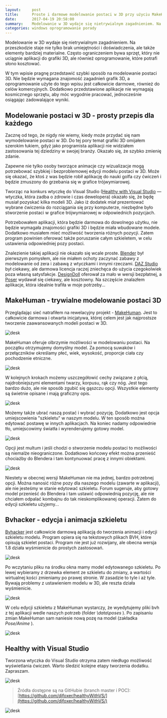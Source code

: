 ```yaml
---
layout:     post
title:      Proste i darmowe modelowanie postaci w 3D przy użyciu MakeHuman i bvhacker
date:       2017-04-19 20:58:00
summary:    Modelowanie w 3D wydaje się nietrywialnym zagadnieniem. Na przeszkodzie staje nie tylko brak umiejętności i doświadczenia, ale także elementy bardziej materialne. Często ograniczeniem bywa sprzęt, który nie uciągnie aplikacji do grafiki 3D, ale również oprogramowanie, które potrafi słono kosztować.W tym wpisie pragnę przedstawić szybki sposób na modelowanie postaci 3D. Nie będzie wymagana znajomoś...
categories: windows oprogramowanie porady
---
```




Modelowanie w 3D wydaje się nietrywialnym zagadnieniem. Na przeszkodzie staje nie tylko brak umiejętności i doświadczenia, ale także elementy bardziej materialne. Często ograniczeniem bywa sprzęt, który nie uciągnie aplikacji do grafiki 3D, ale również oprogramowanie, które potrafi słono kosztować.

W tym wpisie pragnę przedstawić szybki sposób na modelowanie postaci 3D. Nie będzie wymagana znajomość zagadnień grafik 3D, a oprogramowanie użyte do tego wpisu jest całkowicie darmowe, również do celów komercyjnych. Dodatkowo przedstawione aplikacje nie wymagają kosmicznego sprzętu, aby móc wygodnie pracować, jednocześnie osiągając zadowalające wyniki.



## Modelowanie postaci w 3D - prosty przepis dla każdego

Zacznę od tego, że nigdy nie wiemy, kiedy może przydać się nam wymodelowanie postaci w 3D. Do tej pory temat grafiki 3D omijałem szerokim łukiem, gdyż jako programista aplikacji nie widziałem zastosowania tej dziedziny w swojej branży. Okazało się, że szybko zmienię zdanie.

Zapewne nie tylko osoby tworzące animacje czy wizualizacje mogą potrzebować szybkiej i bezproblemowej edycji modelu postaci w 3D. Może się okazać, że ktoś z was będzie robił aplikację do nauki golfa czy ćwiczeń i będzie zmuszony do grzebania się w grafice trójwymiarowej.

Tworząc na konkurs wtyczkę do Visual Studio ([Healthy with Visual Studio](https://www.dobreprogramy.pl/djfoxer/Healthy-with-Visual-Studio-wtyczka-ktora-zadba-o-zdrowie-i-czas-dewelopera,79587.html) — wtyczka, która zadba o zdrowie i czas dewelopera) okazało się, że będę musiał pozyskać kilka modeli 3D. Jako iż dodatek miał prezentować wybrane ćwiczenia do rozciągania się przy komputerze, niezbędne było stworzenie postaci w grafice trójwymiarowej w odpowiednich pozycjach.

Potrzebowałem aplikacji, która będzie darmowa do dowolnego użytku, nie będzie wymagała znajomości grafiki 3D i będzie miała wbudowane modele. Dodatkowo musiałem mieć możliwość tworzenia różnych pozycji. Zatem program powinien oferować także poruszanie całym szkieletem, w celu ustawienia odpowiedniej pozy postaci.

Znalezienie takiej aplikacji nie okazało się wcale proste. [Blender](https://www.blender.org/) był pierwszym pomysłem, ale nie miałem ochoty zaczynać zabawy z modelowanie od zera i zabawą z wtyczkami i innymi rzeczami. [DAZ Studio](https://www.daz3d.com/home) był ciekawy, ale darmowa licencja raczej zniechęca do użycia czegokolwiek poza własną satysfakcje. [DesignDoll](http://terawell.net/terawell/) oferował za mało w wersji bezpłatnej, a [Poser](http://my.smithmicro.com/poser-11.html) wydawał się ciekawy, ale kosztowny. Na szczęście znalazłem aplikacje, która idealnie trafiła w moje potrzeby...



## MakeHuman - trywialne modelowanie postaci 3D


Przeglądając sieć natrafiłem na rewelacyjny projekt - [MakeHuman](http://www.makehuman.org). Jest to całkowicie darmowa i otwarta inicjatywa, której celem jest jak najprostsze tworzenie zaawansowanych modeli postaci w 3D.  


![desk](https://raw.githubusercontent.com/djfoxer/djfoxer.github.io/master/_img/2017-4-19-_11_/g_-_608x405_-_-_80604x20170419200203_0.jpg)


MakeHuman oferuje olbrzymie możliwości w modelowaniu postaci. Na początku otrzymujemy domyślny model. Za pomocą suwaków i przełączników określamy płeć, wiek, wysokość, proporcje ciała czy pochodzenie etniczne. 


![desk](https://raw.githubusercontent.com/djfoxer/djfoxer.github.io/master/_img/2017-4-19-_11_/g_-_608x405_-_-_80604x20170419202031_0.png)


W kolejnych krokach możemy uszczegółowić cechy związane z płcią, najdrobniejszymi elementami twarzy, korpusu, rąk czy nóg. Jest tego bardzo dużo, ale nie sposób zgubić się gąszczu opcji. Wszystkie elementy są świetnie opisane i mają graficzny opis.


![desk](https://raw.githubusercontent.com/djfoxer/djfoxer.github.io/master/_img/2017-4-19-_11_/g_-_608x405_-_-_80604x20170419202031_1.png)


Możemy także ubrać naszą postać i wybrać pozycję. Dodatkowo jest opcja umiejscowienia "szkieletu" w naszym modelu. W ten sposób można edytować postawę w innych aplikacjach. Na koniec nadamy odpowiednie tło, umiejscowimy światła i wyrenderujemy gotowy model.


![desk](https://raw.githubusercontent.com/djfoxer/djfoxer.github.io/master/_img/2017-4-19-_11_/g_-_608x405_-_-_80604x20170419202032_1.png)


Opcji jest multum i jeśli chodzi o stworzenie modelu postaci to możliwości są niemalże nieograniczone. Dodatkowo końcowy efekt można przenieść chociażby do Blendera i tam kontynuować pracę z innymi obiektami. 


![desk](https://raw.githubusercontent.com/djfoxer/djfoxer.github.io/master/_img/2017-4-19-_11_/g_-_608x405_-_-_80604x20170419202032_0.png)


Niestety w obecnej wersji MakeHuman nie ma jednej, bardzo potrzebnej opcji. Można nanosić różne pozy dla naszego modelu (zawarte w aplikacji), ale nie jesteśmy w stanie edytować szkieletu. Forum sugeruje, aby gotowy model przenieść do Blendera i tam ustawić odpowiednią pozycję, ale nie chciałem odpalać kombajnu do tak nieskomplikowanej operacji. Zatem do edycji szkieletu użyjemy...


## Bvhacker - edycja i animacja szkieletu


[Bvhacker](http://www.bvhacker.com/) jest całkowicie darmową aplikacją do tworzenia animacji i edycji szkieletu modelu. Program opiera się na tekstowych plikach BVH, które opisują szkielet postaci. Program nie jest już rozwijany, ale obecna wersja 1.8 działa wyśmienicie do prostych zastosowań.


![desk](https://raw.githubusercontent.com/djfoxer/djfoxer.github.io/master/_img/2017-4-19-_11_/g_-_608x405_-_-_80604x20170419203431_0.png)


Po wczytaniu pliku na środku okna mamy model edytowanego szkieletu. Po lewej wybieramy z drzewka element ze szkieletu do zmiany, a wartości wirtualnej kości zmieniamy po prawej stronie. W zasadzie to tyle i aż tyle. Bywają problemy z ustawieniem modelu w 3D, ale reszta działa wyśmienicie. 


![desk](https://raw.githubusercontent.com/djfoxer/djfoxer.github.io/master/_img/2017-4-19-_11_/g_-_608x405_-_-_80604x20170419202510_0.png)


W celu edycji szkieletu z MakeHuman wystarczy, że wyedytujemy pliki bvh z tej aplikacji wedle naszych potrzeb (folder  *\data\poses* ). Po zapisaniu zmian MakeHuman sam naniesie nową pozę na model (zakładka  *Pose/Anime* ).


![desk](https://raw.githubusercontent.com/djfoxer/djfoxer.github.io/master/_img/2017-4-19-_11_/g_-_608x405_-_-_80604x20170419204244_0.png)



## Healthy with Visual Studio

Tworzona wtyczka do Visual Studio otrzyma zatem  niedługo możliwość wyświetlania ćwiczeń. Warto śledzić kolejne etapy tworzenia dodatku. Zapraszam. 


![desk](https://raw.githubusercontent.com/djfoxer/djfoxer.github.io/master/_img/2017-4-19-_11_/g_-_608x405_-_-_80604x20170419204244_1.png)



> Źródła dostępne są na GitHubie (branch master i POC):
> [https://github.com/djfoxer/healthyWithVS/](https://github.com/djfoxer/healthyWithVS/)

![desk](https://raw.githubusercontent.com/djfoxer/djfoxer.github.io/master/_img/2017-4-19-_11_/g_-_608x405_-_-_80604x20170419204356_1.png)


